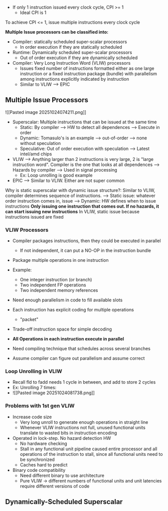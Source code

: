 - If only 1 instruction issued every clock cycle, CPI >= 1
	- Ideal CPI is 1

To achieve CPI <= 1, issue multiple instructions every clock cycle

**Multiple Issue processors can be classified into:**
- Compiler: statically scheduled super-scalar processors
	- In order execution if they are statically scheduled
- Runtime: Dynamically scheduled super-scalar processors
	- Out of order execution if they are dynamically scheduled
- Compiler: Very Long Instruction Word (VLIW) processors
	- Issues fixed number of instructions formatted either as one large instruction or a fixed instruction package (bundle) with parallelism among instructions explicitly indicated by instruction
	- Similar to VLIW --> EPIC

## Multiple Issue Processors

![[Pasted image 20251024074211.png]]

- Superscalar: Multiple instructions that can be issued at the same time
	- Static: By compiler --> HW to detect all dependences --> Execute in order
	- Dynamic: Tomasulo's is an example --> out-of-order --> none without speculation
	- Speculative: Out of order execution with speculation --> Latest intel/amd chips
- VLIW --> Anything larger than 2 instructions is very large, 2 is "large instruction word". Compiler is the one that looks at all dependences --> Hazards by compiler --> Used in signal processing
	- Ex: Loop unrolling is good example
- EPIC --> Similar to VLIW. Either are not super common

Why is static superscalar with dynamic issue structure?:
	Similar to VLIW, compiler determines sequence of instructions.
	--> Static issue: whatever order instruction comes in, issue
	--> Dynamic: HW defines when to issue instructions
	**Only issuing one instruction that comes out. If no hazards, it can start issuing new instructions**
		In VLIW, static issue because instructions issued are fixed

### VLIW Processors

- Compiler packages instructions, then they could be executed in parallel
	- If not independent, it can put a NO-OP in the instruction bundle

- Package multiple operations in one instruction
- Example:
	- One integer instruction (or branch)
	- Two independent FP operations
	- Two independent memory references
- Need enough parallelism in code to fill available slots

- Each instruction has explicit coding for multiple operations
	- "packet"
- Trade-off instruction space for simple decoding
- **All Operations in each instruction execute in parallel**
- Need compiling technique that schedules across several branches
- Assume compiler can figure out parallelism and assume correct

### Loop Unrolling in VLIW

- Recall fld to fadd needs 1 cycle in between, and add to store 2 cycles
- Ex: Unrolling 7 times:
- ![[Pasted image 20251024081738.png]]

### Problems with 1st gen VLIW

- Increase code size
	- Very long unroll to generate enough operations in straight line
	- Whenever VLIW instructions not full, unused functional units translate to wasted bits in instruction encoding
- Operated in lock-step. No hazard detection HW
	- No hardware checking
	- Stall in any functional unit pipeline caused entire processor and all operations of the instruction to stall, since all functional units need to be synchronized
	- Caches hard to predict
- Binary code compatibility
	- Need different binary to use architecture
	- Pure VLIW -> different numbers of functional units and unit latencies require different versions of code

## Dynamically-Scheduled Superscalar

